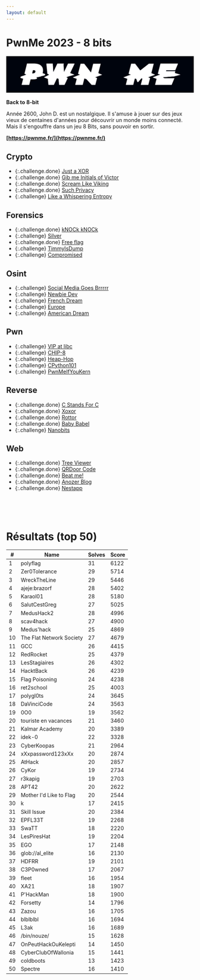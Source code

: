 ```yaml
---
layout: default
---
```


# PwnMe 2023 - 8 bits

![Affiche](images/affiche.png)

**Back to 8-bit**

Année 2600, John D. est un nostalgique. Il s'amuse à jouer sur des jeux vieux de centaines d'années pour découvrir un monde moins connecté. Mais il s'engouffre dans un jeu 8 Bits, sans pouvoir en sortir.

**[https://pwnme.fr/](https://pwnme.fr/)**



## Crypto
- {:.challenge.done} [Just a XOR](./Crypto/Just%20a%20XOR/)
- {:.challenge.done} [Gib me Initials of Victor](./Crypto/Gib%20me%20Initials%20of%20Victor/)
- {:.challenge.done} [Scream Like Viking](./Crypto/Scream%20Like%20Viking/)
- {:.challenge.done} [Such Privacy](./Crypto/Such%20Privacy/)
- {:.challenge} [Like a Whispering Entropy]()

## Forensics
- {:.challenge.done} [kNOCk kNOCk](./Forensic/kNOCk%20kNOCk/)
- {:.challenge} [Silver]()
- {:.challenge.done} [Free flag](./Forensic/Free%20flag/)
- {:.challenge} [TimmyIsDump]()
- {:.challenge} [Compromised]()

## Osint
- {:.challenge} [Social Media Goes Brrrrr]()
- {:.challenge} [Newbie Dev]()
- {:.challenge} [French Dream]()
- {:.challenge} [Europe]()
- {:.challenge} [American Dream]()

## Pwn
- {:.challenge} [VIP at libc]()
- {:.challenge} [CHIP-8]()
- {:.challenge} [Heap-Hop]()
- {:.challenge} [CPython101]()
- {:.challenge} [PwnMeIfYouKern]()

## Reverse
- {:.challenge.done} [C Stands For C](./Reverse/C%20Stands%20For%20C/)
- {:.challenge.done} [Xoxor](./Reverse/Xoxor/)
- {:.challenge.done} [Rottor](./Reverse/Rottor/)
- {:.challenge.done} [Baby Babel](./Reverse/Baby%20Babel/)
- {:.challenge} [Nanobits]()

## Web
- {:.challenge.done} [Tree Viewer](./Web/Tree%20Viewer/)
- {:.challenge.done} [QRDoor Code](./Web/QRDoor%20Code/)
- {:.challenge.done} [Beat me!](./Web/Beat%20me!/)
- {:.challenge.done} [Anozer Blog](./Web/Anozer%20Blog/)
- {:.challenge.done} [Nestapp](./Web/Nestapp/)

<br>
<br>
<br>

# Résultats (top 50)

|  # |  Name  |  Solves  | Score |
|-----|--------|----------|-------|
|  1 | polyflag |  31  |  6122  |
|  2 | Zer0Tolerance |  29  |  5714  |
|  3 | WreckTheLine |  29  |  5446  |
|  4 | ajeje:brazorf |  28  |  5402  |
|  5 | Karaol01 |  28  |  5180  |
|  6 | SalutCestGreg |  27  |  5025  |
|  7 | MedusHack2 |  28  |  4996  |
|  8 | scav4hack |  27  |  4900  |
|  9 | Medus'hack |  25  |  4869  |
| 10 | The Flat Network Society |  27  |  4679  |
| 11 | GCC |  26  |  4415  |
| 12 | RedRocket |  25  |  4379  |
| 13 | LesStagiaires |  26  |  4302  |
| 14 | HacktBack |  26  |  4239  |
| 15 | Flag Poisoning |  24  |  4238  |
| 16 | ret2school |  25  |  4003  |
| 17 | polygl0ts |  24  |  3645  |
| 18 | DaVinciCode |  24  |  3563  |
| 19 | 0O0 |  19  |  3562  |
| 20 | touriste en vacances |  21  |  3460  |
| 21 | Kalmar Academy |  20  |  3389  |
| 22 | idek-0 |  22  |  3328  |
| 23 | CyberKoopas |  21  |  2964  |
| 24 | xXxpassword123xXx |  20  |  2874  |
| 25 | AtHack |  20  |  2857  |
| 26 | CyKor |  19  |  2734  |
| 27 | r3kapig |  19  |  2703  |
| 28 | APT42 |  20  |  2622  |
| 29 | Mother I'd Like to Flag |  20  |  2544  |
| 30 | k |  17  |  2415  |
| 31 | Skill Issue |  20  |  2384  |
| 32 | EPFL33T |  19  |  2268  |
| 33 | SwaTT |  18  |  2220  |
| 34 | LesPiresHat |  19  |  2204  |
| 35 | EGO |  17  |  2148  |
| 36 | glob://al_elite |  16  |  2130  |
| 37 | HDFRR |  19  |  2101  |
| 38 | C3P0wned |  17  |  2067  |
| 39 | fleet |  16  |  1954  |
| 40 | XA21 |  18  |  1907  |
| 41 | P'HackMan |  18  |  1900  |
| 42 | Forsetty |  14  |  1796  |
| 43 | Zazou |  16  |  1705  |
| 44 | blblblbl |  16  |  1694  |
| 45 | L3ak |  16  |  1689  |
| 46 | /bin/nouze/ |  15  |  1628  |
| 47 | OnPeutHackOuKelepti |  14  |  1450  |
| 48 | CyberClubOfWallonia |  15  |  1441  |
| 49 | coldboots |  13  |  1423  |
| 50 | Spectre |  16  |  1410  |

